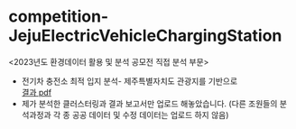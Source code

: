 # competition-JejuElectricVehicleChargingStation
<2023년도 환경데이터 활용 및 분석 공모전 직접 분석 부문>     
- 전기차 충전소 최적 입지 분석- 제주특별자치도 관광지를 기반으로   
[결과 pdf](https://github.com/rpstss/competition-JejuElectricVehicleChargingStation/blob/main/06_04_%EC%A0%84%EA%B8%B0%EC%B0%A8%20%EC%B6%A9%EC%A0%84%EC%86%8C%20%EC%B5%9C%EC%A0%81%20%EC%9E%85%EC%A7%80%20%EB%B6%84%EC%84%9D-%20%EC%A0%9C%EC%A3%BC%ED%8A%B9%EB%B3%84%EC%9E%90%EC%B9%98%EB%8F%84%20%EA%B4%80%EA%B4%91%EC%A7%80%EB%A5%BC%20%EA%B8%B0%EB%B0%98%EC%9C%BC%EB%A1%9C_%EB%B0%95%EC%84%9C%ED%98%84.pdf)     
- 제가 분석한 클러스터링과 결과 보고서만 업로드 해놓았습니다. (다른 조원들의 분석과정과 각 종 공공 데이터 및 수정 데이터는 업로드 하지 않음)
